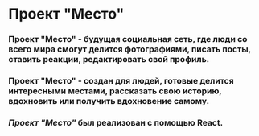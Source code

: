 # Проект "Место"

### **Проект "Место"** - будущая социальная сеть, где люди со всего мира смогут делится фотографиями, писать посты, ставить реакции, редактировать свой профиль.

### **Проект "Место"** - создан для людей, готовые делится интересными местами, рассказать свою историю, вдохновить или получить вдохновение самому.

### **_Проект "Место"_** был реализован с помощью React.
